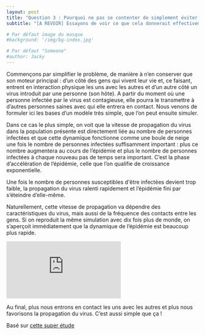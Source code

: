 ```yaml
---
layout: post
title: "Question 3 : Pourquoi ne pas se contenter de simplement éviter tout contact avec les personnes malades ? "
subtitle: "[A REVOIR] Essayons de voir ce que cela donnerait effectivement dans notre simulation. Imaginons, pour commencer, que l’on soit capable d’identifier les personnes contagieuses et par conséquent de les éviter."

# Par défaut image du masque 
#background: '/img/bg-index.jpg'

# Par défaut "Someone"
#author: Jacky
---
```


Commençons par simplifier le problème, de manière à n’en conserver que son moteur principal : d’un côté des gens qui vivent leur vie et, ce faisant, entrent en interaction physique les uns avec les autres et d’un autre côté un virus introduit par une personne (son hôte). A partir du moment où une personne infectée par le virus est contagieuse, elle pourra le transmettre à d’autres personnes saines avec qui elle entrera en contact. Nous venons de formuler ici les bases d’un modèle très simple, que l’on peut ensuite simuler.

<div id="particles-js"></div>
<canvas id="myChart"></canvas>

Dans ce cas le plus simple, on voit que la vitesse de propagation du virus dans la population présente est directement liée au nombre de personnes infectées et que cette dynamique fonctionne comme une boule de neige une fois le nombre de personnes infectées suffisamment important : plus ce nombre augmentera au cours de l’épidémie et plus le nombre de personnes infectées à chaque nouveau pas de temps sera important. C’est la phase d’accélération de l’épidémie, celle que l’on qualifie de croissance exponentielle.

Une fois le nombre de personnes susceptibles d'être infectées devient trop faible, la propagation du virus ralenti rapidement et l’épidémie fini par s’éteindre d’elle-même.

Naturellement, cette vitesse de propagation va dépendre des caractéristiques du virus, mais aussi de la fréquence des contacts entre les gens. Si on reproduit la même simulation avec dix fois plus de monde, on s’aperçoit immédiatement que la dynamique de l’épidémie est beaucoup plus rapide.

<div class="embed-responsive embed-responsive-16by9">
	<iframe class="embed-responsive-item" src="https://www.youtube.com/embed/SSUyedoTPLU" frameborder="0" allow="accelerometer; autoplay; encrypted-media; gyroscope; picture-in-picture" allowfullscreen></iframe>
</div>

Au final, plus nous entrons en contact les uns avec les autres et plus nous favorisons la propagation du virus. C’est aussi simple que ça !

<p class="post-meta">Basé sur <a href="#">cette super étude</a></p>
